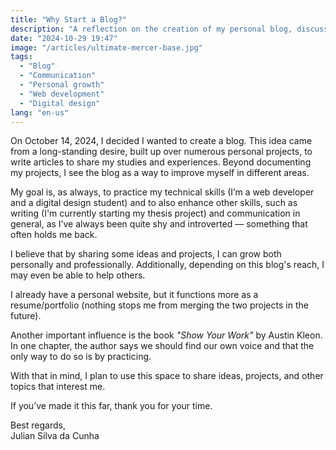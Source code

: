 ```yaml
---
title: "Why Start a Blog?"
description: "A reflection on the creation of my personal blog, discussing the importance of sharing projects and experiences to develop communication and writing skills."
date: "2024-10-29 19:47"
image: "/articles/ultimate-mercer-base.jpg"
tags:
  - "Blog"
  - "Communication"
  - "Personal growth"
  - "Web development"
  - "Digital design"
lang: "en-us"
---
```


On October 14, 2024, I decided I wanted to create a blog. This idea came from a long-standing desire, built up over numerous personal projects, to write articles to share my studies and experiences. Beyond documenting my projects, I see the blog as a way to improve myself in different areas.

My goal is, as always, to practice my technical skills (I’m a web developer and a digital design student) and to also enhance other skills, such as writing (I'm currently starting my thesis project) and communication in general, as I’ve always been quite shy and introverted — something that often holds me back.

I believe that by sharing some ideas and projects, I can grow both personally and professionally. Additionally, depending on this blog's reach, I may even be able to help others.

I already have a personal website, but it functions more as a resume/portfolio (nothing stops me from merging the two projects in the future).

Another important influence is the book _"Show Your Work"_ by Austin Kleon. In one chapter, the author says we should find our own voice and that the only way to do so is by practicing.

With that in mind, I plan to use this space to share ideas, projects, and other topics that interest me.

If you’ve made it this far, thank you for your time.

Best regards,  
Julian Silva da Cunha

